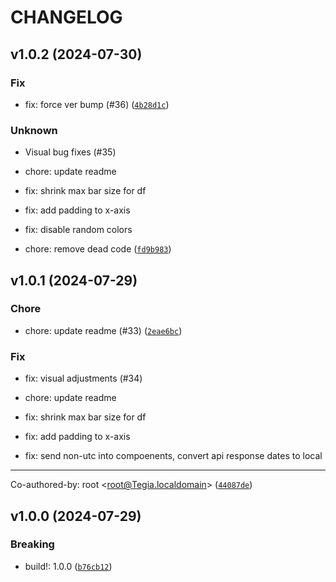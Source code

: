# CHANGELOG

## v1.0.2 (2024-07-30)

### Fix

* fix: force ver bump (#36) ([`4b28d1c`](https://github.com/liatrio/liatrio-react-dora/commit/4b28d1c5275bf563d4deb4579b41ca8d30a9af13))

### Unknown

* Visual bug fixes (#35)

* chore: update readme

* fix: shrink max bar size for df

* fix: add padding to x-axis

* fix: disable random colors

* chore: remove dead code ([`fd9b983`](https://github.com/liatrio/liatrio-react-dora/commit/fd9b98341689e369d4d33b521daa10311db8396c))

## v1.0.1 (2024-07-29)

### Chore

* chore: update readme (#33) ([`2eae6bc`](https://github.com/liatrio/liatrio-react-dora/commit/2eae6bc5cfc1b7b245932c76840a1f33d2d7a482))

### Fix

* fix: visual adjustments (#34)

* chore: update readme

* fix: shrink max bar size for df

* fix: add padding to x-axis

* fix: send non-utc into compoenents, convert api response dates to local

---------

Co-authored-by: root &lt;root@Tegia.localdomain&gt; ([`44087de`](https://github.com/liatrio/liatrio-react-dora/commit/44087dee32ba4feeed0921fd809eb5dba530823f))

## v1.0.0 (2024-07-29)

### Breaking

* build!: 1.0.0 ([`b76cb12`](https://github.com/liatrio/liatrio-react-dora/commit/b76cb1284da6a44a0bebdf344f8028a2445ed941))
